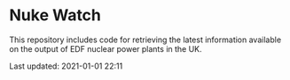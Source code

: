 # Nuke Watch

This repository includes code for retrieving the latest information available on the output of EDF nuclear power plants in the UK.

Last updated: 2021-01-01 22:11